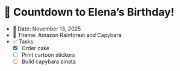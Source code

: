 # 🎉 Countdown to Elena’s Birthday!
- 📅 Date: November 13, 2025
- 🎂 Theme: Amazon Rainforest and Capybara
- ✅ Tasks:
    - [x] Order cake
    - [ ] Print cartoon stickers
    - [ ] Build capybara pinata